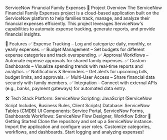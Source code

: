 ServiceNow Financial Family Expenses
📌 Project Overview
The ServiceNow Financial Family Expenses project is a cloud-based application built on the ServiceNow platform to help families track, manage, and analyze their financial expenses efficiently. This project leverages ServiceNow's capabilities to automate expense tracking, generate reports, and provide financial insights.

🎯 Features
✅ Expense Tracking – Log and categorize daily, monthly, or yearly expenses.
✅ Budget Management – Set budgets for different expense categories and track overspending.
✅ Approval Workflows – Automate expense approvals for shared family expenses.
✅ Custom Dashboards – Visualize spending trends with real-time reports and analytics.
✅ Notifications & Reminders – Get alerts for upcoming bills, budget limits, and approvals.
✅ Multi-User Access – Share financial data securely with family members.
✅ Integration – Connect with external APIs (e.g., banks, payment gateways) for automated data entry.

🛠️ Tech Stack
Platform: ServiceNow
Scripting: JavaScript (ServiceNow Script Includes, Business Rules, Client Scripts)
Database: ServiceNow Tables (CMDB)
UI Components: Service Portal, ServiceNow Forms, Dashboards
Workflows: ServiceNow Flow Designer, Workflow Editor
🚀 Getting Started
Clone the repository and set up a ServiceNow instance.
Import the application and configure user roles.
Customize categories, workflows, and dashboards.
Start logging and analyzing expenses!
